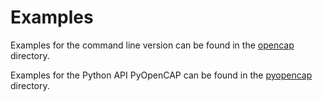# Examples

Examples for the command line version can be found in the [opencap](https://github.com/gayverjr/opencap/tree/master/examples/opencap) directory.

Examples for the Python API PyOpenCAP can be found in the [pyopencap](https://github.com/gayverjr/opencap/tree/master/examples/pyopencap) directory.